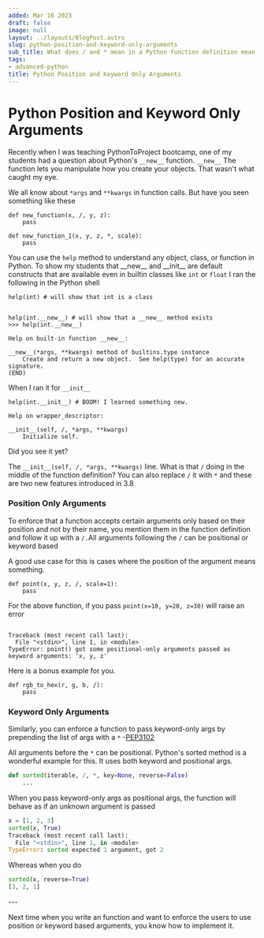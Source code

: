 ```yaml
---
added: Mar 16 2023
draft: false
image: null
layout: ../layouts/BlogPost.astro
slug: python-position-and-keyword-only-arguments
sub_title: What does / and * mean in a Python function definition mean
tags:
- advanced-python
title: Python Position and Keyword Only Arguments
---
```


# Python Position and Keyword Only Arguments

Recently when I was teaching PythonToProject bootcamp, one of my students had a question about Python's `__new__` function. `__new__` The function lets you manipulate how you create your objects. That wasn't what caught my eye.

We all know about `*args` and `**kwargs` in function calls. But have you seen something like these

```
def new_function(x, /, y, z):
    pass
    
def new_function_1(x, y, z, *, scale):
    pass
```

You can use the `help` method to understand any object, class, or function in Python. To show my students that \_\_new\_\_ and \_\_init\_\_ are default constructs that are available even in builtin classes like `int` or `float` I ran the following in the Python shell

<pre class="language-python"><code class="lang-python">help(int) # will show that int is a class 
<strong>
</strong>
help(int.__new__) # will show that a __new__ method exists
>>> help(int.__new__)

Help on built-in function __new__:

__new__(*args, **kwargs) method of builtins.type instance
    Create and return a new object.  See help(type) for an accurate signature.
(END)
</code></pre>

When I ran it for `__init__`

```
help(int.__init__) # BOOM! I learned something new. 

Help on wrapper_descriptor:

__init__(self, /, *args, **kwargs)
    Initialize self.
```

Did you see it yet?

The `__init__(self, /, *args, **kwargs)` line. What is that `/` doing in the middle of the function definition? You can also replace `/` it with `*` and these are two new features introduced in 3.8

### Position Only Arguments

To enforce that a function accepts certain arguments only based on their position and not by their name, you mention them in the function definition and follow it up with a `/.`All arguments following the `/` can be positional or keyword based

A good use case for this is cases where the position of the argument means something.&#x20;

```
def point(x, y, z, /, scale=1):
    pass
```

For the above function, if you pass `point(x=10, y=20, z=30)` will raise an error

```

Traceback (most recent call last):
  File "<stdin>", line 1, in <module>
TypeError: point() got some positional-only arguments passed as keyword arguments: 'x, y, z'
```

Here is a bonus example for you.

```
def rgb_to_hex(r, g, b, /):
    pass
```

### Keyword Only Arguments

Similarly, you can enforce a function to pass keyword-only args by prepending the list of args with a `*` -[PEP3102](https://peps.python.org/pep-3102/)

All arguments before the `*` can be positional. Python's sorted method is a wonderful example for this. It uses both keyword and positional args.

```python
def sorted(iterable, /, *, key=None, reverse=False)
    ...
```

When you pass keyword-only args as positional args, the function will behave as if an unknown argument is passed

```python
x = [1, 2, 3]
sorted(x, True)
Traceback (most recent call last):
  File "<stdin>", line 1, in <module>
TypeError: sorted expected 1 argument, got 2
```

Whereas when you do&#x20;

```python
sorted(x, reverse=True)
[3, 2, 1]
```



\---&#x20;

Next time when you write an function and want to enforce the users to use position or keyword based arguments, you know how to implement it.